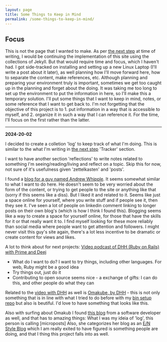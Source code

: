 ```yaml
---
layout: page
title: Some Things to Keep in Mind
permalink: /some-things-to-keep-in-mind/
---
```


## Focus

This is not the page that I wanted to make. As per [the next step](/next-step/) at time of writing, I would be continuing the implementation of this site using the collections of Jekyll. But that would require time and focus, which I haven't had. I got side-tracked on installing and setting up a new Linux Laptop (I'll write a post about it later), as well planning how I'll move forward here, how to separate the content, make references, etc. Although planning and preparing your environment truly is important, sometimes we get too caught up in the planning and forget about the doing. It was taking me too long to set up the environment to put the information in here, so I'll make this a temporary solution. I'll put some things that I want to keep in mind, notes, or some reference that I want to get back to. I'm not forgetting that the objective of this project is to 1. put information in a way that is accessible to myself, and 2. organize it in such a way that I can reference it. For the time, I'll focus on the first rather than the latter.

---

**2024-20-02**

I decided to create a colletion 'log' to keep track of what I'm doing. This is similar to the what I'm writing in [the next step](/next-step/) 'Tracker' section.

I want to have another section 'reflections' to write notes related to something I'm seeing/reading/living and reflect on a topic. Skip this for now, not sure of it's usefulness given 'zettelkasten' and 'posts'.

I found a [blog for a guy named Andrew Whipple](https://andrewwhipple.com). It seems somewhat similar to what I want to do here. He doesn't seem to be very worried about the form of the content, or trying to get people to the site or anything like that (sorry if this seems like a diss). But I liked it and related to it. Seems like just a space online for yourself, where you write stuff and if people see it, then they see it. I've seen a lot of people on linkedin comment linking to longer posts on their own blog's (which is how I think I found this). Blogging seems like a way to create a space for yourself online, for those that have the skills for it or that really want it to. I find myself looking for these more reliably than social media where people want to get attention and followers. I might never visit this guy's site again, there's a lot less incentive to be dramatic or create content for views and likes.

A lot to think about for next projects: [Video podcast of DHH (Ruby on Rails) with Prime and Deej][DHH-with-prime-and-deej]
* What do I want to do? I want to try things, including other languages. For web, Ruby might be a good idea
* Try things out, just do it
* Contributing to open source seems nice - a exchange of gifts: I can do this, and other people do what they can

Related to the [video with DHH][DHH-with-prime-and-deej] as well is [Omakube, by DHH](https://omakub.org/) - this is not only something that is in line with what I tried to do before with my [bin setup repo]() but also is beutiful. I'd love to have something that looks like this. 

Also with surfing about Omakub I found [this blog]() from a software developer as well, and that has to amazing things:
What I was my ideia of 'log', this person is calling [microposts]
Also, she categorizes her blog as an [E/N Style Blog](https://microblog.desipenguin.com/post/e-n-style-blog/) which I am really exited to have figured is something people are doing, and that I thing this project falls into as well.

[DHH-with-prime-and-deej]: https://m.youtube.com/watch?v=mTa2d3OLXhg
